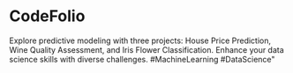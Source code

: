 # CodeFolio
Explore predictive modeling with three projects: House Price Prediction, Wine Quality Assessment, and Iris Flower Classification. Enhance your data science skills with diverse challenges. #MachineLearning #DataScience"
